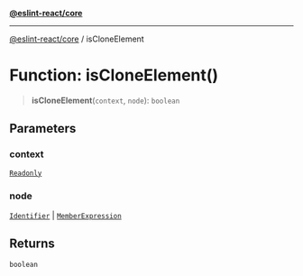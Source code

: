 [**@eslint-react/core**](../README.md)

***

[@eslint-react/core](../README.md) / isCloneElement

# Function: isCloneElement()

> **isCloneElement**(`context`, `node`): `boolean`

## Parameters

### context

[`Readonly`](../-internal-/type-aliases/Readonly.md)

### node

[`Identifier`](../-internal-/interfaces/Identifier.md) | [`MemberExpression`](../-internal-/type-aliases/MemberExpression.md)

## Returns

`boolean`
